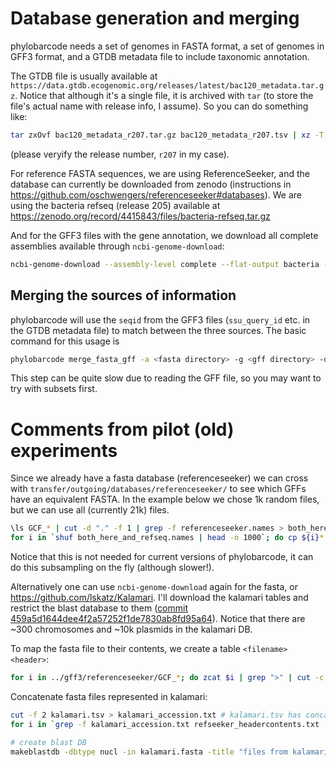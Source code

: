 # Database generation and merging

phylobarcode needs a set of genomes in FASTA format, a set of genomes in GFF3 format, and a GTDB metadata file to
include taxonomic annotation. 

The GTDB file is usually available at `https://data.gtdb.ecogenomic.org/releases/latest/bac120_metadata.tar.gz`. Notice
that although it's a single file, it is archived with `tar` (to store the file's actual name with release info, I assume). 
So you can do something like:

```bash
tar zxOvf bac120_metadata_r207.tar.gz bac120_metadata_r207.tsv | xz -T 8 -7e > bac120_metadata_r207.tsv.xz
```

(please veryify the release number, `r207` in my case).

For reference FASTA sequences, we are using ReferenceSeeker, and the database can currently be downloaded from zenodo
(instructions in https://github.com/oschwengers/referenceseeker#databases). 
We are using the bacteria refseq (release 205) available at https://zenodo.org/record/4415843/files/bacteria-refseq.tar.gz


And for the GFF3 files with the gene annotation, we download all complete assemblies available through
`ncbi-genome-download`:
```bash
ncbi-genome-download --assembly-level complete --flat-output bacteria -F gff
```

## Merging the sources of information

phylobarcode will use the `seqid` from the GFF3 files (`ssu_query_id` etc. in the GTDB metadata file) to match between
the three sources. The basic command for this usage is 

```bash
phylobarcode merge_fasta_gff -a <fasta directory> -g <gff directory> -d <GTDB file>
```

This step can be quite slow due to reading the GFF file, so you may want to try with subsets first.


# Comments from pilot (old) experiments 

Since we already have a fasta database (referenceseeker) we can cross with `transfer/outgoing/databases/referenceseeker/` to see which GFFs have an equivalent FASTA.
In the example below we chose 1k random files, but we can use all (currently 21k) files.
```bash
\ls GCF_* | cut -d "." -f 1 | grep -f referenceseeker.names > both_here_and_refseq.names
for i in `shuf both_here_and_refseq.names | head -n 1000`; do cp ${i}* small/; cp /home/nbi_transfer/outgoing/databases/referenceseeker/bacteria-refseq/${i}* small/; done
```
Notice that this is not needed for current versions of phylobarcode, it can do this subsampling on the fly (although slower!).

Alternatively one can use `ncbi-genome-download` again for the fasta, or https://github.com/lskatz/Kalamari. I'll
download the kalamari tables and restrict the blast database to them 
([commit 459a5d1644dee4f2a57252f1de7830ab8fd95a64](https://github.com/lskatz/Kalamari/commit/459a5d1644dee4f2a57252f1de7830ab8fd95a64)).
Notice that there are ~300 chromosomes and ~10k plasmids in the kalamari DB.


To map the fasta file to their contents, we create a table `<filename> <header>`:
```bash
for i in ../gff3/referenceseeker/GCF_*; do zcat $i | grep ">" | cut -c 2- | gawk -v var=$i '{print var,$0}' | perl -pe "s/.*?referenceseeker\///;" ; done > refseeker_headercontents.txt
```

Concatenate fasta files represented in kalamari:
```bash
cut -f 2 kalamari.tsv > kalamari_accession.txt # kalamari.tsv has concatenated `choromosone.tsv` and `plasmid.tsv`
for i in `grep -f kalamari_accession.txt refseeker_headercontents.txt | cut -d' ' -f 1 | sort | uniq`; do zcat ../gff3/referenceseeker/$i >> kalamari.fasta; done

# create blast DB 
makeblastdb -dbtype nucl -in kalamari.fasta -title "files from kalamari chrom and plasmids"
```
